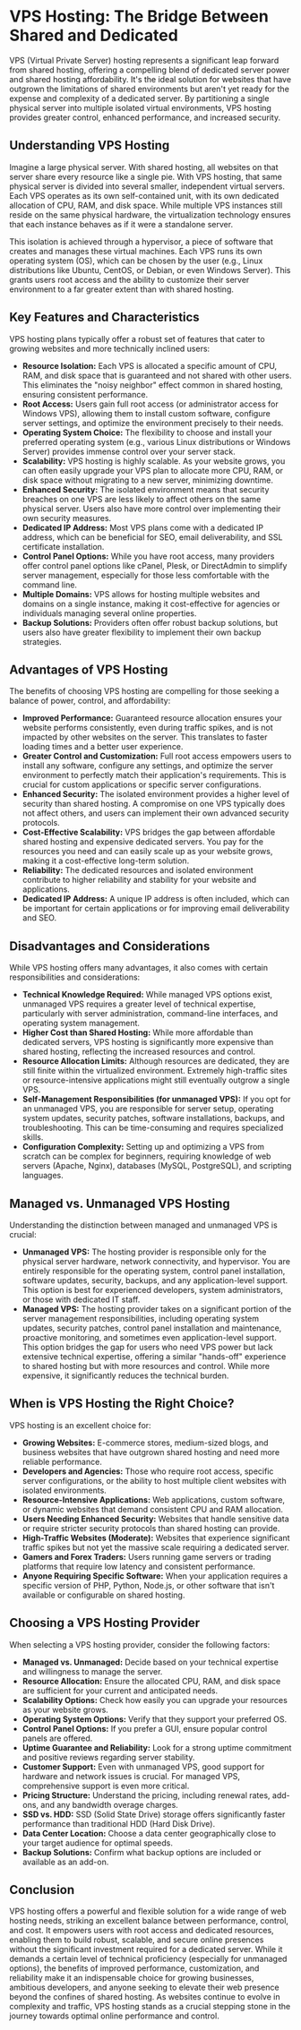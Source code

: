 # VPS Hosting: The Bridge Between Shared and Dedicated

VPS (Virtual Private Server) hosting represents a significant leap forward from shared hosting, offering a compelling blend of dedicated server power and shared hosting affordability. It's the ideal solution for websites that have outgrown the limitations of shared environments but aren't yet ready for the expense and complexity of a dedicated server. By partitioning a single physical server into multiple isolated virtual environments, VPS hosting provides greater control, enhanced performance, and increased security.

## Understanding VPS Hosting

Imagine a large physical server. With shared hosting, all websites on that server share every resource like a single pie. With VPS hosting, that same physical server is divided into several smaller, independent virtual servers. Each VPS operates as its own self-contained unit, with its own dedicated allocation of CPU, RAM, and disk space. While multiple VPS instances still reside on the same physical hardware, the virtualization technology ensures that each instance behaves as if it were a standalone server.

This isolation is achieved through a hypervisor, a piece of software that creates and manages these virtual machines. Each VPS runs its own operating system (OS), which can be chosen by the user (e.g., Linux distributions like Ubuntu, CentOS, or Debian, or even Windows Server). This grants users root access and the ability to customize their server environment to a far greater extent than with shared hosting.

## Key Features and Characteristics

VPS hosting plans typically offer a robust set of features that cater to growing websites and more technically inclined users:

* **Resource Isolation:** Each VPS is allocated a specific amount of CPU, RAM, and disk space that is guaranteed and not shared with other users. This eliminates the "noisy neighbor" effect common in shared hosting, ensuring consistent performance.
* **Root Access:** Users gain full root access (or administrator access for Windows VPS), allowing them to install custom software, configure server settings, and optimize the environment precisely to their needs.
* **Operating System Choice:** The flexibility to choose and install your preferred operating system (e.g., various Linux distributions or Windows Server) provides immense control over your server stack.
* **Scalability:** VPS hosting is highly scalable. As your website grows, you can often easily upgrade your VPS plan to allocate more CPU, RAM, or disk space without migrating to a new server, minimizing downtime.
* **Enhanced Security:** The isolated environment means that security breaches on one VPS are less likely to affect others on the same physical server. Users also have more control over implementing their own security measures.
* **Dedicated IP Address:** Most VPS plans come with a dedicated IP address, which can be beneficial for SEO, email deliverability, and SSL certificate installation.
* **Control Panel Options:** While you have root access, many providers offer control panel options like cPanel, Plesk, or DirectAdmin to simplify server management, especially for those less comfortable with the command line.
* **Multiple Domains:** VPS allows for hosting multiple websites and domains on a single instance, making it cost-effective for agencies or individuals managing several online properties.
* **Backup Solutions:** Providers often offer robust backup solutions, but users also have greater flexibility to implement their own backup strategies.

## Advantages of VPS Hosting

The benefits of choosing VPS hosting are compelling for those seeking a balance of power, control, and affordability:

* **Improved Performance:** Guaranteed resource allocation ensures your website performs consistently, even during traffic spikes, and is not impacted by other websites on the server. This translates to faster loading times and a better user experience.
* **Greater Control and Customization:** Full root access empowers users to install any software, configure any settings, and optimize the server environment to perfectly match their application's requirements. This is crucial for custom applications or specific server configurations.
* **Enhanced Security:** The isolated environment provides a higher level of security than shared hosting. A compromise on one VPS typically does not affect others, and users can implement their own advanced security protocols.
* **Cost-Effective Scalability:** VPS bridges the gap between affordable shared hosting and expensive dedicated servers. You pay for the resources you need and can easily scale up as your website grows, making it a cost-effective long-term solution.
* **Reliability:** The dedicated resources and isolated environment contribute to higher reliability and stability for your website and applications.
* **Dedicated IP Address:** A unique IP address is often included, which can be important for certain applications or for improving email deliverability and SEO.

## Disadvantages and Considerations

While VPS hosting offers many advantages, it also comes with certain responsibilities and considerations:

* **Technical Knowledge Required:** While managed VPS options exist, unmanaged VPS requires a greater level of technical expertise, particularly with server administration, command-line interfaces, and operating system management.
* **Higher Cost than Shared Hosting:** While more affordable than dedicated servers, VPS hosting is significantly more expensive than shared hosting, reflecting the increased resources and control.
* **Resource Allocation Limits:** Although resources are dedicated, they are still finite within the virtualized environment. Extremely high-traffic sites or resource-intensive applications might still eventually outgrow a single VPS.
* **Self-Management Responsibilities (for unmanaged VPS):** If you opt for an unmanaged VPS, you are responsible for server setup, operating system updates, security patches, software installations, backups, and troubleshooting. This can be time-consuming and requires specialized skills.
* **Configuration Complexity:** Setting up and optimizing a VPS from scratch can be complex for beginners, requiring knowledge of web servers (Apache, Nginx), databases (MySQL, PostgreSQL), and scripting languages.

## Managed vs. Unmanaged VPS Hosting

Understanding the distinction between managed and unmanaged VPS is crucial:

* **Unmanaged VPS:** The hosting provider is responsible only for the physical server hardware, network connectivity, and hypervisor. You are entirely responsible for the operating system, control panel installation, software updates, security, backups, and any application-level support. This option is best for experienced developers, system administrators, or those with dedicated IT staff.
* **Managed VPS:** The hosting provider takes on a significant portion of the server management responsibilities, including operating system updates, security patches, control panel installation and maintenance, proactive monitoring, and sometimes even application-level support. This option bridges the gap for users who need VPS power but lack extensive technical expertise, offering a similar "hands-off" experience to shared hosting but with more resources and control. While more expensive, it significantly reduces the technical burden.

## When is VPS Hosting the Right Choice?

VPS hosting is an excellent choice for:

* **Growing Websites:** E-commerce stores, medium-sized blogs, and business websites that have outgrown shared hosting and need more reliable performance.
* **Developers and Agencies:** Those who require root access, specific server configurations, or the ability to host multiple client websites with isolated environments.
* **Resource-Intensive Applications:** Web applications, custom software, or dynamic websites that demand consistent CPU and RAM allocation.
* **Users Needing Enhanced Security:** Websites that handle sensitive data or require stricter security protocols than shared hosting can provide.
* **High-Traffic Websites (Moderate):** Websites that experience significant traffic spikes but not yet the massive scale requiring a dedicated server.
* **Gamers and Forex Traders:** Users running game servers or trading platforms that require low latency and consistent performance.
* **Anyone Requiring Specific Software:** When your application requires a specific version of PHP, Python, Node.js, or other software that isn't available or configurable on shared hosting.

## Choosing a VPS Hosting Provider

When selecting a VPS hosting provider, consider the following factors:

* **Managed vs. Unmanaged:** Decide based on your technical expertise and willingness to manage the server.
* **Resource Allocation:** Ensure the allocated CPU, RAM, and disk space are sufficient for your current and anticipated needs.
* **Scalability Options:** Check how easily you can upgrade your resources as your website grows.
* **Operating System Options:** Verify that they support your preferred OS.
* **Control Panel Options:** If you prefer a GUI, ensure popular control panels are offered.
* **Uptime Guarantee and Reliability:** Look for a strong uptime commitment and positive reviews regarding server stability.
* **Customer Support:** Even with unmanaged VPS, good support for hardware and network issues is crucial. For managed VPS, comprehensive support is even more critical.
* **Pricing Structure:** Understand the pricing, including renewal rates, add-ons, and any bandwidth overage charges.
* **SSD vs. HDD:** SSD (Solid State Drive) storage offers significantly faster performance than traditional HDD (Hard Disk Drive).
* **Data Center Location:** Choose a data center geographically close to your target audience for optimal speeds.
* **Backup Solutions:** Confirm what backup options are included or available as an add-on.

## Conclusion

VPS hosting offers a powerful and flexible solution for a wide range of web hosting needs, striking an excellent balance between performance, control, and cost. It empowers users with root access and dedicated resources, enabling them to build robust, scalable, and secure online presences without the significant investment required for a dedicated server. While it demands a certain level of technical proficiency (especially for unmanaged options), the benefits of improved performance, customization, and reliability make it an indispensable choice for growing businesses, ambitious developers, and anyone seeking to elevate their web presence beyond the confines of shared hosting. As websites continue to evolve in complexity and traffic, VPS hosting stands as a crucial stepping stone in the journey towards optimal online performance and control.